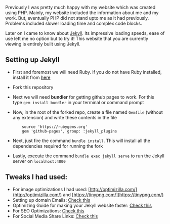 Previously I was pretty much happy with my website which was created using PHP. Mainly,
my website included the information about me and my work. But, eventually PHP did not stand upto me as it had previously. Problems included slower loading time and complex code blocks.

Later on I came to know about [Jekyll](http://jekyllrb.com). Its impressive loading speeds, ease of use left me no option but to try it! This website that you are currently viewing is entirely built using Jekyll.

## Setting up Jekyll

* First and foremost we will need Ruby. If you do not have Ruby installed, install it from [here](https://www.ruby-lang.org/en/downloads/)
* Fork this repository
* Next we will need **bundler** for getting github pages to work. For this type `gem install bundler` in your terminal or command prompt
* Now, in the root of the forked repo, create a file named `Gemfile` (without any extension) and write these contents in the file

    ```
        source 'https://rubygems.org'
        gem 'github-pages', group: :jekyll_plugins
    ```

* Next, just fire the command `bundle install`. This will install all the dependencies required for running the fork
* Lastly, execute the command `bundle exec jekyll serve` to run the Jekyll server on `localhost:4000`

## Tweaks I had used:

- For image optimizations I had used: [http://optimizilla.com/](http://optimizilla.com/) and [https://tinypng.com/](https://tinypng.com/)
- Setting up domain Emails: [Check this](https://blog.webjeda.com/free-domain-email-zoho/)
- Optimizing Guide for making your Jekyll website faster: [Check this](https://blog.webjeda.com/pagespeed-insights-100/)
- For SEO Optimizations: [Check this](https://blog.webjeda.com/optimize-jekyll-seo/)
- For Social Media Share Links: [Check this](https://superdevresources.com/share-buttons-jekyll/)